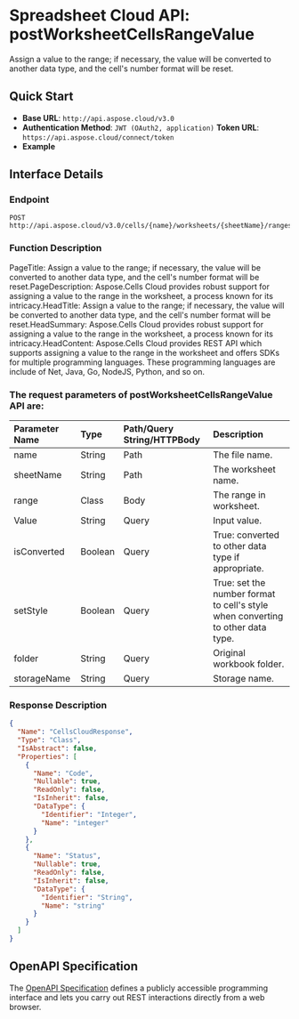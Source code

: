 
# **Spreadsheet Cloud API: postWorksheetCellsRangeValue**

Assign a value to the range; if necessary, the value will be converted to another data type, and the cell's number format will be reset. 


## **Quick Start**

- **Base URL**: `http://api.aspose.cloud/v3.0`
- **Authentication Method**: `JWT (OAuth2, application)`  **Token URL**: `https://api.aspose.cloud/connect/token`
- **Example** 

## **Interface Details**

### **Endpoint** 

```
POST http://api.aspose.cloud/v3.0/cells/{name}/worksheets/{sheetName}/ranges/value
```
### **Function Description**
PageTitle: Assign a value to the range; if necessary, the value will be converted to another data type, and the cell's number format will be reset.PageDescription: Aspose.Cells Cloud provides robust support for assigning a value to the range in the worksheet, a process known for its intricacy.HeadTitle: Assign a value to the range; if necessary, the value will be converted to another data type, and the cell's number format will be reset.HeadSummary: Aspose.Cells Cloud provides robust support for assigning a value to the range in the worksheet, a process known for its intricacy.HeadContent: Aspose.Cells Cloud provides REST API which supports assigning a value to the range in the worksheet and offers SDKs for multiple programming languages. These programming languages are include of Net, Java, Go, NodeJS, Python, and so on.

### The request parameters of **postWorksheetCellsRangeValue** API are: 

| Parameter Name | Type | Path/Query String/HTTPBody | Description | 
| :- | :- | :- |:- | 
|name|String|Path|The file name.|
|sheetName|String|Path|The worksheet name.|
|range|Class|Body|The range in worksheet. |
|Value|String|Query|Input value.|
|isConverted|Boolean|Query|True: converted to other data type if appropriate.|
|setStyle|Boolean|Query|True: set the number format to cell's style when converting to other data type.|
|folder|String|Query|Original workbook folder.|
|storageName|String|Query|Storage name.|

### **Response Description**
```json
{
  "Name": "CellsCloudResponse",
  "Type": "Class",
  "IsAbstract": false,
  "Properties": [
    {
      "Name": "Code",
      "Nullable": true,
      "ReadOnly": false,
      "IsInherit": false,
      "DataType": {
        "Identifier": "Integer",
        "Name": "integer"
      }
    },
    {
      "Name": "Status",
      "Nullable": true,
      "ReadOnly": false,
      "IsInherit": false,
      "DataType": {
        "Identifier": "String",
        "Name": "string"
      }
    }
  ]
}
```


## OpenAPI Specification

The [OpenAPI Specification](https://reference.aspose.cloud/cells/#/RangesController/PostWorksheetCellsRangeValue) defines a publicly accessible programming interface and lets you carry out REST interactions directly from a web browser.
